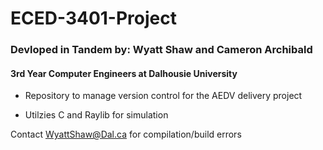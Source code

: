# ECED-3401-Project
### Devloped in Tandem by: Wyatt Shaw and Cameron Archibald
#### 3rd Year Computer Engineers at Dalhousie University

- Repository to manage version control for the AEDV delivery project

- Utilzies C and Raylib for simulation 

Contact WyattShaw@Dal.ca for compilation/build errors 
